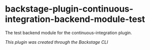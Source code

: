 # backstage-plugin-continuous-integration-backend-module-test

The test backend module for the continuous-integration plugin.

_This plugin was created through the Backstage CLI_
